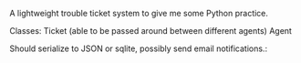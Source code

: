 A lightweight trouble ticket system to give me some Python practice.

Classes:
Ticket (able to be passed around between different agents)
Agent

Should serialize to JSON or sqlite, possibly send email notifications.:
